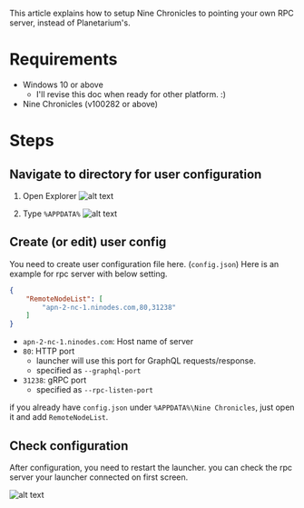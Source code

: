 This article explains how to setup Nine Chronicles to pointing your own RPC server, instead of Planetarium's.

# Requirements

- Windows 10 or above
  - I'll revise this doc when ready for other platform. :)
- Nine Chronicles (v100282 or above) 

# Steps

## Navigate to directory for user configuration
1. Open Explorer
![alt text](/images/en/forum-trunk/how-to-use-my-own-rpc-server-not-planetariums/image.png)

2. Type `%APPDATA%`
![alt text](/images/en/forum-trunk/how-to-use-my-own-rpc-server-not-planetariums/image-1.png)

## Create (or edit) user config
You need to create user configuration file here. (`config.json`) Here is an example for rpc server with below setting.

```json
{
	"RemoteNodeList": [
		"apn-2-nc-1.ninodes.com,80,31238"
	]
}
```

- `apn-2-nc-1.ninodes.com`: Host name of server
- `80`: HTTP port
  - launcher will use this port for GraphQL requests/response.
  - specified as `--graphql-port`
- `31238`: gRPC port
  - specified as `--rpc-listen-port`

if you already have `config.json` under `%APPDATA%\Nine Chronicles`, just open it and add `RemoteNodeList`.

## Check configuration

After configuration, you need to restart the launcher. you can check the rpc server your launcher connected on first screen.

![alt text](/images/en/forum-trunk/how-to-use-my-own-rpc-server-not-planetariums/image-2.png)
